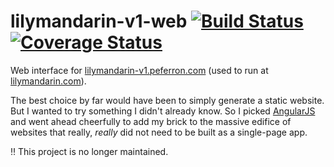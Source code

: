 # lilymandarin-v1-web [![Build Status](https://travis-ci.org/peferron/lilymandarin-web.svg?branch=master)](https://travis-ci.org/peferron/lilymandarin-web) [![Coverage Status](https://coveralls.io/repos/peferron/lilymandarin-web/badge.svg?branch=master)](https://coveralls.io/r/peferron/lilymandarin-web?branch=master)

Web interface for [lilymandarin-v1.peferron.com](http://lilymandarin-v1.peferron.com) (used to run at [lilymandarin.com](http://lilymandarin.com)).

The best choice by far would have been to simply generate a static website. But I wanted to try something I didn't already know. So I picked [AngularJS](https://angularjs.org) and went ahead cheerfully to add my brick to the massive edifice of websites that really, *really* did not need to be built as a single-page app.

:bangbang: This project is no longer maintained.